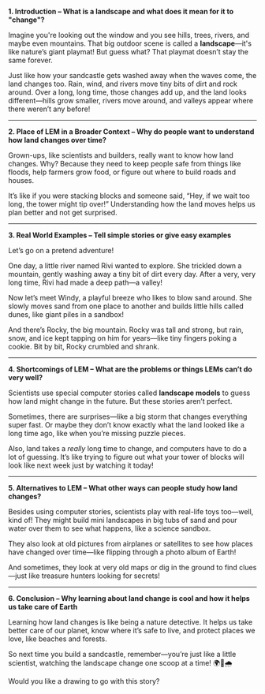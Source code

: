 **1. Introduction – What is a landscape and what does it mean for it to "change"?**

Imagine you're looking out the window and you see hills, trees, rivers, and maybe even mountains. That big outdoor scene is called a **landscape**—it's like nature’s giant playmat! But guess what? That playmat doesn’t stay the same forever.

Just like how your sandcastle gets washed away when the waves come, the land changes too. Rain, wind, and rivers move tiny bits of dirt and rock around. Over a long, long time, those changes add up, and the land looks different—hills grow smaller, rivers move around, and valleys appear where there weren’t any before!

---

**2. Place of LEM in a Broader Context – Why do people want to understand how land changes over time?**

Grown-ups, like scientists and builders, really want to know how land changes. Why? Because they need to keep people safe from things like floods, help farmers grow food, or figure out where to build roads and houses.

It’s like if you were stacking blocks and someone said, “Hey, if we wait too long, the tower might tip over!” Understanding how the land moves helps us plan better and not get surprised.

---

**3. Real World Examples – Tell simple stories or give easy examples**

Let’s go on a pretend adventure!

One day, a little river named Rivi wanted to explore. She trickled down a mountain, gently washing away a tiny bit of dirt every day. After a very, very long time, Rivi had made a deep path—a valley!

Now let’s meet Windy, a playful breeze who likes to blow sand around. She slowly moves sand from one place to another and builds little hills called dunes, like giant piles in a sandbox!

And there’s Rocky, the big mountain. Rocky was tall and strong, but rain, snow, and ice kept tapping on him for years—like tiny fingers poking a cookie. Bit by bit, Rocky crumbled and shrank.

---

**4. Shortcomings of LEM – What are the problems or things LEMs can’t do very well?**

Scientists use special computer stories called **landscape models** to guess how land might change in the future. But these stories aren’t perfect.

Sometimes, there are surprises—like a big storm that changes everything super fast. Or maybe they don’t know exactly what the land looked like a long time ago, like when you’re missing puzzle pieces.

Also, land takes a *really* long time to change, and computers have to do a lot of guessing. It’s like trying to figure out what your tower of blocks will look like next week just by watching it today!

---

**5. Alternatives to LEM – What other ways can people study how land changes?**

Besides using computer stories, scientists play with real-life toys too—well, kind of! They might build mini landscapes in big tubs of sand and pour water over them to see what happens, like a science sandbox.

They also look at old pictures from airplanes or satellites to see how places have changed over time—like flipping through a photo album of Earth!

And sometimes, they look at very old maps or dig in the ground to find clues—just like treasure hunters looking for secrets!

---

**6. Conclusion – Why learning about land change is cool and how it helps us take care of Earth**

Learning how land changes is like being a nature detective. It helps us take better care of our planet, know where it’s safe to live, and protect places we love, like beaches and forests.

So next time you build a sandcastle, remember—you’re just like a little scientist, watching the landscape change one scoop at a time! 🌍🧱🌧️

Would you like a drawing to go with this story?
